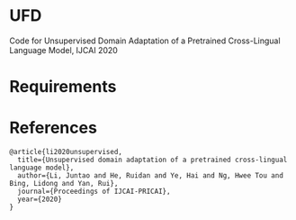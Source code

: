 # UFD
Code for Unsupervised Domain Adaptation of a Pretrained Cross-Lingual Language Model, IJCAI 2020


# Requirements



# References 

```
@article{li2020unsupervised,
  title={Unsupervised domain adaptation of a pretrained cross-lingual language model},
  author={Li, Juntao and He, Ruidan and Ye, Hai and Ng, Hwee Tou and Bing, Lidong and Yan, Rui},
  journal={Proceedings of IJCAI-PRICAI},
  year={2020}
}
```
